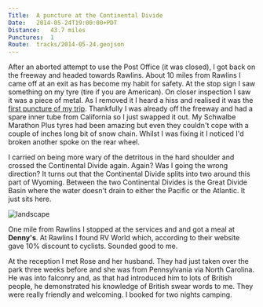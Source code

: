 ```yaml
---
Title:	A puncture at the Continental Divide
Date:	2014-05-24T19:00:00+PDT
Distance:	43.7 miles
Punctures:	1
Route:	tracks/2014-05-24.geojson
---
```


After an aborted attempt to use the Post Office (it was closed), I got back on the freeway and headed towards Rawlins. About 10 miles from Rawlins I came off at an exit as has become my habit for safety. At the stop sign I saw something on my tyre (tire if you are American). On closer inspection I saw it was a piece of metal. As I removed it I heard a hiss and realised it was the [first puncture of my trip](https://twitter.com/RTWbike/status/470255369319903232). Thankfully I was already off the freeway and had a spare inner tube from California so I just swapped it out. My Schwalbe Marathon Plus tyres had been amazing but even they couldn't cope with a couple of inches long bit of snow chain. Whilst I was fixing it I noticed I'd broken another spoke on the rear wheel.

I carried on being more wary of the detritous in the hard shoulder and crossed the Continental Divide again. Again? Was I going the wrong direction? It turns out that the Continental Divide splits into two around this part of Wyoming. Between the two Continental Divides is the Great Divide Basin where the water doesn't drain to either the Pacific or the Atlantic. It just sits here. 

![landscape](https://farm4.staticflickr.com/3798/14119515889_76499f769d_z.jpg "The Great Basin")

One mile from Rawlins I stopped at the services and and got a meal at __Denny's__. At Rawlins I found RV World which, according to their website gave 10% discount to cyclists. Sounded good to me.

At the reception I met Rose and her husband. They had just taken over the park three weeks before and she was from Pennsylvania via North Carolina. He was into falconry and, as that had introduced him to lots of British people, he demonstrated his knowledge of British swear words to me. They were really friendly and welcoming. I booked for two nights camping.